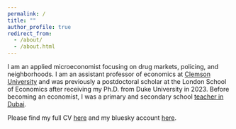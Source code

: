 ```yaml
---
permalink: /
title: ""
author_profile: true
redirect_from: 
  - /about/
  - /about.html
---
```


<meta name="google-site-verification" content="F1PA5O0lN6ADr5Cde5ABVSGNCeayniG2Il_SGyFGQjA" />

I am an applied microeconomist focusing on drug markets, policing, and neighborhoods. I am an assistant professor of economics at [Clemson University](https://www.clemson.edu/business/departments/economics/index.html) and was previously a postdoctoral scholar at the London School of Economics after receiving my Ph.D. from Duke University in 2023. Before becoming an economist, I was a primary and secondary school [teacher in Dubai](https://adamsoliman.github.io/teaching/). 

Please find my full CV [here](https://www.dropbox.com/scl/fi/aklgriq3on2v7ub0972f9/AdamSolimanCV.pdf?rlkey=c9b8detlwdo06ghfbuvyq6ji0&dl=0) and my bluesky account [here](https://bsky.app/profile/adamsoliman.bsky.social).
